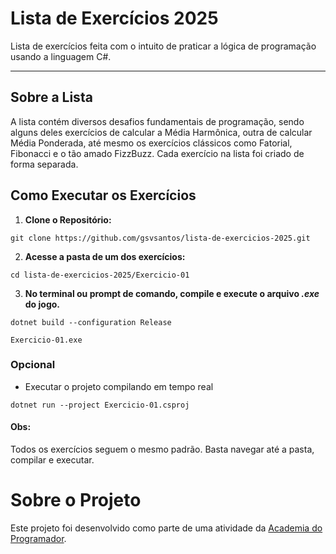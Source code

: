# Lista de Exercícios 2025
Lista de exercícios feita com o intuito de praticar a lógica de programação usando a linguagem C#.

---

## Sobre a Lista
A lista contém diversos desafios fundamentais de programação, sendo alguns deles exercícios de calcular a Média Harmônica, outra de calcular Média Ponderada, até mesmo os exercícios clássicos como Fatorial, Fibonacci e o tão amado FizzBuzz.
Cada exercício na lista foi criado de forma separada.  

## Como Executar os Exercícios
1. **Clone o Repositório:**
```
git clone https://github.com/gsvsantos/lista-de-exercicios-2025.git
```

2. **Acesse a pasta de um dos exercícios:**
```
cd lista-de-exercicios-2025/Exercicio-01
```

3. **No terminal ou prompt de comando, compile e execute o arquivo *.exe* do jogo.**
```
dotnet build --configuration Release
```
```
Exercicio-01.exe
```

### Opcional
- Executar o projeto compilando em tempo real
```
dotnet run --project Exercicio-01.csproj
```

#### Obs:
Todos os exercícios seguem o mesmo padrão. Basta navegar até a pasta, compilar e executar.

# Sobre o Projeto
Este projeto foi desenvolvido como parte de uma atividade da [Academia do Programador](https://www.instagram.com/academiadoprogramador/).
